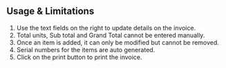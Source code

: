 ## Usage & Limitations

1. Use the text fields on the right to update details on the invoice.
2. Total units, Sub total and Grand Total cannot be entered manually.
3. Once an item is added, it can only be modified but cannot be removed.
4. Serial numbers for the items are auto generated.
5. Click on the print button to print the invoice.


